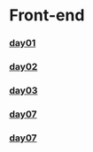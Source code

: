 # Front-end

### [day01](./1/day01.md)

### [day02](./2/day02.md)

### [day03](./3/day03.md)

### [day07](./5/5.md)

### [day07](./7/7.md)